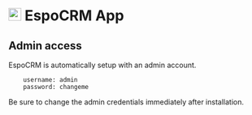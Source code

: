 # <img src="/documentation/img/espocrm-logo.png" width="25px"> EspoCRM App

## Admin access

EspoCRM is automatically setup with an admin account.

```
    username: admin
    password: changeme
```

Be sure to change the admin credentials immediately after installation.

